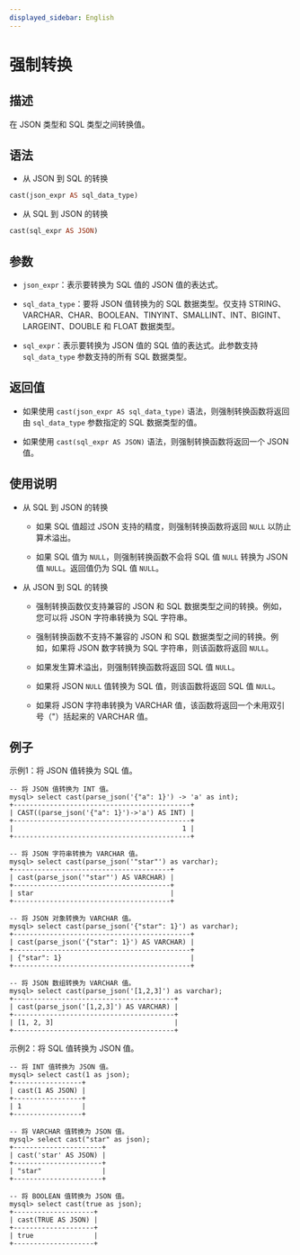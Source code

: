 ```yaml
---
displayed_sidebar: English
---
```


# 强制转换

## 描述

在 JSON 类型和 SQL 类型之间转换值。

## 语法

- 从 JSON 到 SQL 的转换

```Haskell
cast(json_expr AS sql_data_type)
```

- 从 SQL 到 JSON 的转换

```Haskell
cast(sql_expr AS JSON)
```

## 参数

- `json_expr`：表示要转换为 SQL 值的 JSON 值的表达式。

- `sql_data_type`：要将 JSON 值转换为的 SQL 数据类型。仅支持 STRING、VARCHAR、CHAR、BOOLEAN、TINYINT、SMALLINT、INT、BIGINT、LARGEINT、DOUBLE 和 FLOAT 数据类型。

- `sql_expr`：表示要转换为 JSON 值的 SQL 值的表达式。此参数支持 `sql_data_type` 参数支持的所有 SQL 数据类型。

## 返回值

- 如果使用 `cast(json_expr AS sql_data_type)` 语法，则强制转换函数将返回由 `sql_data_type` 参数指定的 SQL 数据类型的值。

- 如果使用 `cast(sql_expr AS JSON)` 语法，则强制转换函数将返回一个 JSON 值。

## 使用说明

- 从 SQL 到 JSON 的转换

  - 如果 SQL 值超过 JSON 支持的精度，则强制转换函数将返回 `NULL` 以防止算术溢出。

  - 如果 SQL 值为 `NULL`，则强制转换函数不会将 SQL 值 `NULL` 转换为 JSON 值 `NULL`。返回值仍为 SQL 值 `NULL`。

- 从 JSON 到 SQL 的转换

  - 强制转换函数仅支持兼容的 JSON 和 SQL 数据类型之间的转换。例如，您可以将 JSON 字符串转换为 SQL 字符串。

  - 强制转换函数不支持不兼容的 JSON 和 SQL 数据类型之间的转换。例如，如果将 JSON 数字转换为 SQL 字符串，则该函数将返回 `NULL`。

  - 如果发生算术溢出，则强制转换函数将返回 SQL 值 `NULL`。

  - 如果将 JSON `NULL` 值转换为 SQL 值，则该函数将返回 SQL 值 `NULL`。

  - 如果将 JSON 字符串转换为 VARCHAR 值，该函数将返回一个未用双引号（"）括起来的 VARCHAR 值。

## 例子

示例1：将 JSON 值转换为 SQL 值。

```plaintext
-- 将 JSON 值转换为 INT 值。
mysql> select cast(parse_json('{"a": 1}') -> 'a' as int);
+--------------------------------------------+
| CAST((parse_json('{"a": 1}')->'a') AS INT) |
+--------------------------------------------+
|                                          1 |
+--------------------------------------------+

-- 将 JSON 字符串转换为 VARCHAR 值。
mysql> select cast(parse_json('"star"') as varchar);
+---------------------------------------+
| cast(parse_json('"star"') AS VARCHAR) |
+---------------------------------------+
| star                                  |
+---------------------------------------+

-- 将 JSON 对象转换为 VARCHAR 值。
mysql> select cast(parse_json('{"star": 1}') as varchar);
+--------------------------------------------+
| cast(parse_json('{"star": 1}') AS VARCHAR) |
+--------------------------------------------+
| {"star": 1}                                |
+--------------------------------------------+

-- 将 JSON 数组转换为 VARCHAR 值。
mysql> select cast(parse_json('[1,2,3]') as varchar);
+----------------------------------------+
| cast(parse_json('[1,2,3]') AS VARCHAR) |
+----------------------------------------+
| [1, 2, 3]                              |
+----------------------------------------+
```

示例2：将 SQL 值转换为 JSON 值。

```plaintext
-- 将 INT 值转换为 JSON 值。
mysql> select cast(1 as json);
+-----------------+
| cast(1 AS JSON) |
+-----------------+
| 1               |
+-----------------+

-- 将 VARCHAR 值转换为 JSON 值。
mysql> select cast("star" as json);
+----------------------+
| cast('star' AS JSON) |
+----------------------+
| "star"               |
+----------------------+

-- 将 BOOLEAN 值转换为 JSON 值。
mysql> select cast(true as json);
+--------------------+
| cast(TRUE AS JSON) |
+--------------------+
| true               |
+--------------------+
```
